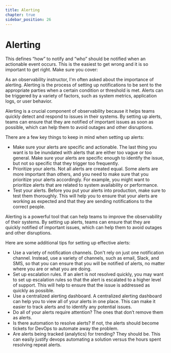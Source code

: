 ```yaml
---
title: Alerting
chapter: true
sidebar_position: 26
---
```


# Alerting

This defines “how” to notify and “who” should be notified when an actionable event occurs. This is the easiest to get wrong and it is so important to get right. Make sure you cover:

As an observability instructor, I'm often asked about the importance of alerting. Alerting is the process of setting up notifications to be sent to the appropriate parties when a certain condition or threshold is met. Alerts can be triggered by a variety of factors, such as system metrics, application logs, or user behavior.

Alerting is a crucial component of observability because it helps teams quickly detect and respond to issues in their systems. By setting up alerts, teams can ensure that they are notified of important issues as soon as possible, which can help them to avoid outages and other disruptions.

There are a few key things to keep in mind when setting up alerts:

- Make sure your alerts are specific and actionable. The last thing you want is to be inundated with alerts that are either too vague or too general. Make sure your alerts are specific enough to identify the issue, but not so specific that they trigger too frequently.
- Prioritize your alerts. Not all alerts are created equal. Some alerts are more important than others, and you need to make sure that you prioritize your alerts accordingly. For example, you might want to prioritize alerts that are related to system availability or performance.
- Test your alerts. Before you put your alerts into production, make sure to test them thoroughly. This will help you to ensure that your alerts are working as expected and that they are sending notifications to the correct people.

Alerting is a powerful tool that can help teams to improve the observability of their systems. By setting up alerts, teams can ensure that they are quickly notified of important issues, which can help them to avoid outages and other disruptions.

Here are some additional tips for setting up effective alerts:

- Use a variety of notification channels. Don't rely on just one notification channel. Instead, use a variety of channels, such as email, Slack, and SMS, so that you can ensure that you will be notified of alerts, no matter where you are or what you are doing.
- Set up escalation rules. If an alert is not resolved quickly, you may want to set up escalation rules so that the alert is escalated to a higher level of support. This will help to ensure that the issue is addressed as quickly as possible.
- Use a centralized alerting dashboard. A centralized alerting dashboard can help you to view all of your alerts in one place. This can make it easier to track alerts and to identify any potential issues.
- Do all of your alerts require attention? The ones that don’t remove them as alerts.
- Is there automation to resolve alerts? If not, the alerts should become tickets for DevOps to automate away the problem.
- Are alerts being tracked (analytics) for trending? They should be. This can easily justify devops automating a solution versus the hours spent resolving repeat alerts.
